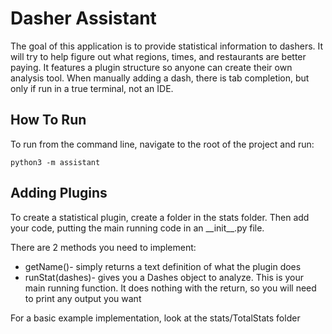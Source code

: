 Dasher Assistant
================

The goal of this application is to provide statistical information to dashers.
It will try to help figure out what regions, times, and restaurants are better paying.
It features a plugin structure so anyone can create their own analysis tool.
When manually adding a dash, there is tab completion, but only if run in a true terminal, not an IDE.

How To Run
----------

To run from the command line, navigate to the root of the project and run:

    python3 -m assistant
    
Adding Plugins
--------------

To create a statistical plugin, create a folder in the stats folder.
Then add your code, putting the main running code in an \_\_init\_\_.py file.

There are 2 methods you need to implement:
 * getName()- simply returns a text definition of what the plugin does
 * runStat(dashes)- gives you a Dashes object to analyze.
 This is your main running function.
 It does nothing with the return, so you will need to print any output you want
 
For a basic example implementation, look at the stats/TotalStats folder